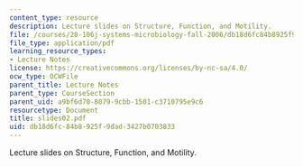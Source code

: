 ```yaml
---
content_type: resource
description: Lecture slides on Structure, Function, and Motility.
file: /courses/20-106j-systems-microbiology-fall-2006/db18d6fc84b8925f9dad3427b0703833_slides02.pdf
file_type: application/pdf
learning_resource_types:
- Lecture Notes
license: https://creativecommons.org/licenses/by-nc-sa/4.0/
ocw_type: OCWFile
parent_title: Lecture Notes
parent_type: CourseSection
parent_uid: a9bf6d70-8079-9cbb-1501-c3710795e9c6
resourcetype: Document
title: slides02.pdf
uid: db18d6fc-84b8-925f-9dad-3427b0703833
---
```

Lecture slides on Structure, Function, and Motility.